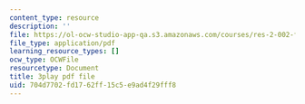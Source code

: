 ```yaml
---
content_type: resource
description: ''
file: https://ol-ocw-studio-app-qa.s3.amazonaws.com/courses/res-2-002-finite-element-procedures-for-solids-and-structures-spring-2010/704d7702fd1762ff15c5e9ad4f29fff8_BekDicq9MdM.pdf
file_type: application/pdf
learning_resource_types: []
ocw_type: OCWFile
resourcetype: Document
title: 3play pdf file
uid: 704d7702-fd17-62ff-15c5-e9ad4f29fff8
---
```

